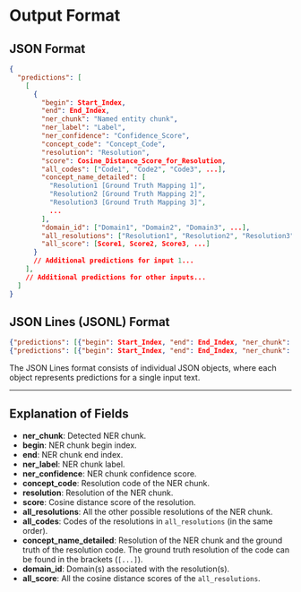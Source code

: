 # Output Format

## JSON Format

```json
{
  "predictions": [
    [
      {
        "begin": Start_Index,
        "end": End_Index,
        "ner_chunk": "Named entity chunk",
        "ner_label": "Label",
        "ner_confidence": "Confidence_Score",
        "concept_code": "Concept_Code",
        "resolution": "Resolution",
        "score": Cosine_Distance_Score_for_Resolution,
        "all_codes": ["Code1", "Code2", "Code3", ...],
        "concept_name_detailed": [
          "Resolution1 [Ground Truth Mapping 1]",
          "Resolution2 [Ground Truth Mapping 2]",
          "Resolution3 [Ground Truth Mapping 3]",
          ...
        ],
        "domain_id": ["Domain1", "Domain2", "Domain3", ...],
        "all_resolutions": ["Resolution1", "Resolution2", "Resolution3", ...],
        "all_score": [Score1, Score2, Score3, ...]
      }
      // Additional predictions for input 1...
    ],
    // Additional predictions for other inputs...
  ]
}
```

## JSON Lines (JSONL) Format

```json
{"predictions": [{"begin": Start_Index, "end": End_Index, "ner_chunk": "Named entity chunk", "ner_label": "Label", "ner_confidence": "Confidence_Score", "concept_code": "Concept_Code", "resolution": "Resolution", "score": Cosine_Distance_Score_for_Resolution, "all_codes": ["Code1", "Code2", "Code3", ...], "concept_name_detailed": ["Resolution1 [Ground Truth Mapping 1]", "Resolution2 [Ground Truth Mapping 2]", ...], "domain_id": ["Domain1", "Domain2", "Domain3", ...], "all_resolutions": ["Resolution1", "Resolution2", "Resolution3", ...], "all_score": [Score1, Score2, Score3, ...]}]}
{"predictions": [{"begin": Start_Index, "end": End_Index, "ner_chunk": "Named entity chunk", "ner_label": "Label", "ner_confidence": "Confidence_Score", "concept_code": "Concept_Code", "resolution": "Resolution", "score": Cosine_Distance_Score_for_Resolution, "all_codes": ["Code1", "Code2", "Code3", ...], "concept_name_detailed": ["Resolution1 [Ground Truth Mapping 1]", "Resolution2 [Ground Truth Mapping 2]", ...], "domain_id": ["Domain1", "Domain2", "Domain3", ...], "all_resolutions": ["Resolution1", "Resolution2", "Resolution3", ...], "all_score": [Score1, Score2, Score3, ...]}]}
```

The JSON Lines format consists of individual JSON objects, where each object represents predictions for a single input text.

---

## Explanation of Fields

- **ner_chunk**: Detected NER chunk.
- **begin**: NER chunk begin index.
- **end**: NER chunk end index.
- **ner_label**: NER chunk label.
- **ner_confidence**: NER chunk confidence score.
- **concept_code**: Resolution code of the NER chunk.
- **resolution**: Resolution of the NER chunk.
- **score**: Cosine distance score of the resolution.
- **all_resolutions**: All the other possible resolutions of the NER chunk.
- **all_codes**: Codes of the resolutions in `all_resolutions` (in the same order).
- **concept_name_detailed**: Resolution of the NER chunk and the ground truth of the resolution code. The ground truth resolution of the code can be found in the brackets (`[...]`).
- **domain_id**: Domain(s) associated with the resolution(s).
- **all_score**: All the cosine distance scores of the `all_resolutions`.
